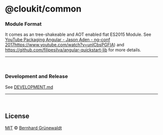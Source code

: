 # @cloukit/common


### Module Format

It comes as an tree-shakeable and AOT enabled flat ES2015 Module.
See [YouTube Packaging Angular - Jason Aden - ng-conf 2017]()https://www.youtube.com/watch?v=unICbsPGFIA) and https://github.com/filipesilva/angular-quickstart-lib
for more details.

-----


&nbsp;

### Development and Release

See [DEVELOPMENT.md](./DEVELOPMENT.md)

-----

&nbsp;

## License

[MIT](./LICENSE) © [Bernhard Grünewaldt](https://github.com/clouless)
